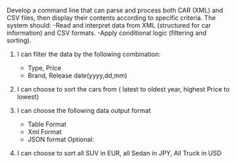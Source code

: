 Develop a command line that can parse and process both CAR (XML) and CSV files, then display their contents according to specific criteria. The system should: 
	-Read and interpret data from XML (structured for car information) and CSV formats.	
	-Apply conditional logic (filtering and sorting).

1. I can filter the data by the following combination: 
	- Type, Price 
	- Brand, Release date(yyyy,dd,mm)

2. I can choose to sort the cars from ( latest to oldest year, highest Price to lowest)
3. I can choose the following data output format 
	- Table Format
	- Xml Format
	- JSON format
Optional: 
4. I can choose to sort all SUV in EUR, all Sedan in JPY, All Truck in USD
